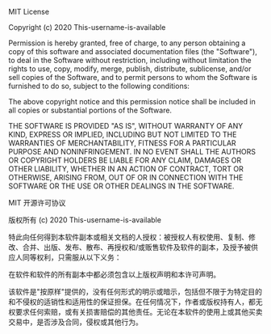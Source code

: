 MIT License

Copyright (c) 2020 This-username-is-available

Permission is hereby granted, free of charge, to any person obtaining a copy
of this software and associated documentation files (the "Software"), to deal
in the Software without restriction, including without limitation the rights
to use, copy, modify, merge, publish, distribute, sublicense, and/or sell
copies of the Software, and to permit persons to whom the Software is
furnished to do so, subject to the following conditions:

The above copyright notice and this permission notice shall be included in all
copies or substantial portions of the Software.

THE SOFTWARE IS PROVIDED "AS IS", WITHOUT WARRANTY OF ANY KIND, EXPRESS OR
IMPLIED, INCLUDING BUT NOT LIMITED TO THE WARRANTIES OF MERCHANTABILITY,
FITNESS FOR A PARTICULAR PURPOSE AND NONINFRINGEMENT. IN NO EVENT SHALL THE
AUTHORS OR COPYRIGHT HOLDERS BE LIABLE FOR ANY CLAIM, DAMAGES OR OTHER
LIABILITY, WHETHER IN AN ACTION OF CONTRACT, TORT OR OTHERWISE, ARISING FROM,
OUT OF OR IN CONNECTION WITH THE SOFTWARE OR THE USE OR OTHER DEALINGS IN THE
SOFTWARE.

MIT 开源许可协议

版权所有 (c) 2020 This-username-is-available

特此向任何得到本软件副本或相关文档的人授权：被授权人有权使用、复制、修改、合并、出版、发布、散布、再授权和/或贩售软件及软件的副本，及授予被供应人同等权利，只需服从以下义务：

在软件和软件的所有副本中都必须包含以上版权声明和本许可声明。

该软件是"按原样"提供的，没有任何形式的明示或暗示，包括但不限于为特定目的和不侵权的适销性和适用性的保证担保。在任何情况下，作者或版权持有人，都无权要求任何索赔，或有关损害赔偿的其他责任。无论在本软件的使用上或其他买卖交易中，是否涉及合同，侵权或其他行为。
